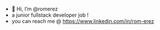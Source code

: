 - 👋 Hi, I’m @romerez
- a junior fullstack developer job !
- you can reach me @ https://www.linkedin.com/in/rom-erez
